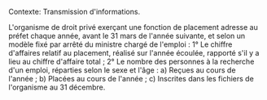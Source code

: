 Contexte: Transmission d'informations.

L'organisme de droit privé exerçant une fonction de placement adresse au préfet chaque année, avant le 31 mars de l'année suivante, et selon un modèle fixé par arrêté du ministre chargé de l'emploi : 1° Le chiffre d'affaires relatif au placement, réalisé sur l'année écoulée, rapporté s'il y a lieu au chiffre d'affaire total ; 2° Le nombre des personnes à la recherche d'un emploi, réparties selon le sexe et l'âge : a) Reçues au cours de l'année ; b) Placées au cours de l'année ; c) Inscrites dans les fichiers de l'organisme au 31 décembre.